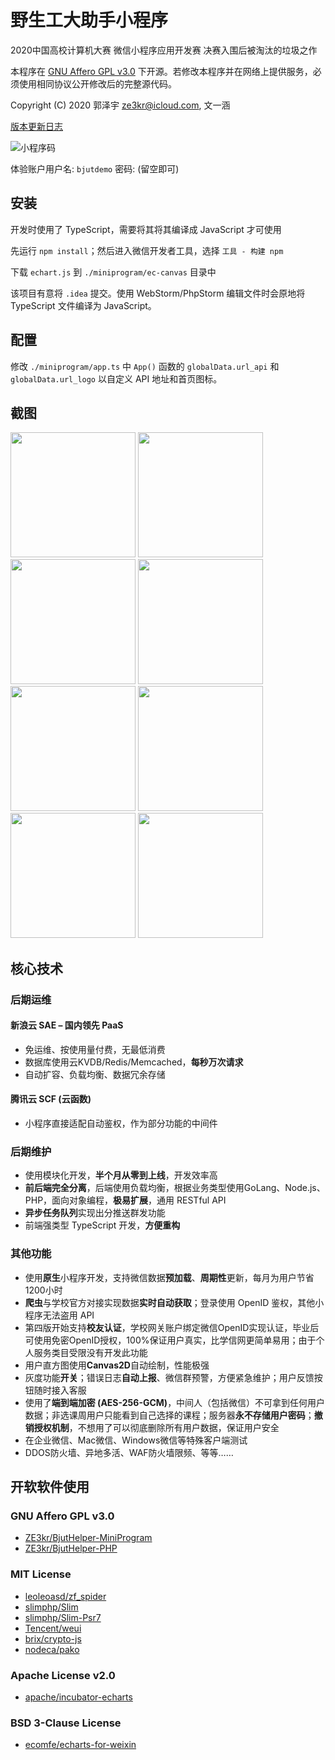 # 野生工大助手小程序

2020中国高校计算机大赛 微信小程序应用开发赛 决赛入围后被淘汰的垃圾之作

本程序在 [GNU Affero GPL v3.0](LICENSE) 下开源。若修改本程序并在网络上提供服务，必须使用相同协议公开修改后的完整源代码。

Copyright (C) 2020 郭泽宇 <ze3kr@icloud.com>, 文一涵

[版本更新日志](CHANGELOG.md)

![小程序码](https://user-images.githubusercontent.com/6601455/87315927-a5a37100-c557-11ea-88a6-bc897e460752.jpg)

体验账户用户名: `bjutdemo` 密码: (留空即可)

## 安装

开发时使用了 TypeScript，需要将其将其编译成 JavaScript 才可使用

先运行 `npm install`；然后进入微信开发者工具，选择 `工具 - 构建 npm`

下载 `echart.js` 到 `./miniprogram/ec-canvas` 目录中

该项目有意将 `.idea` 提交。使用 WebStorm/PhpStorm 编辑文件时会原地将 TypeScript 文件编译为 JavaScript。

## 配置

修改 `./miniprogram/app.ts` 中 `App()` 函数的 `globalData.url_api` 和 `globalData.url_logo` 以自定义 API 地址和首页图标。

## 截图

<img src="https://user-images.githubusercontent.com/6601455/87389305-18a0fc00-c5d9-11ea-8329-028038f6668d.PNG" width="200" /> <img src="https://user-images.githubusercontent.com/6601455/87389413-48500400-c5d9-11ea-84f5-24d8fb8480af.PNG" width="200" /> <img src="https://user-images.githubusercontent.com/6601455/87389498-6c134a00-c5d9-11ea-88cc-5c378fe2b105.PNG" width="200" /> <img src="https://user-images.githubusercontent.com/6601455/87389508-6fa6d100-c5d9-11ea-9d65-1a8d2a772a64.PNG" width="200" /> <img src="https://user-images.githubusercontent.com/6601455/87389513-71709480-c5d9-11ea-8869-ec8adcb31124.PNG" width="200" /> <img src="https://user-images.githubusercontent.com/6601455/87389522-733a5800-c5d9-11ea-99a8-2681f5afa489.PNG" width="200" /> <img src="https://user-images.githubusercontent.com/6601455/87389527-76354880-c5d9-11ea-8f70-244c7809faf8.PNG" width="200" /> <img src="https://user-images.githubusercontent.com/6601455/87389532-77ff0c00-c5d9-11ea-96cf-df8c1cc257b0.PNG" width="200" />

## 核心技术

### 后期运维

#### 新浪云 SAE – 国内领先 PaaS

+ 免运维、按使用量付费，无最低消费
+ 数据库使用云KVDB/Redis/Memcached，**每秒万次请求**
+ 自动扩容、负载均衡、数据冗余存储

#### 腾讯云 SCF (云函数)

+ 小程序直接适配自动鉴权，作为部分功能的中间件

### 后期维护

+ 使用模块化开发，**半个月从零到上线**，开发效率高
+ **前后端完全分离**，后端使用负载均衡，根据业务类型使用GoLang、Node.js、PHP，面向对象编程，**极易扩展**，通用 RESTful API
+ **异步任务队列**实现出分推送群发功能
+ 前端强类型 TypeScript 开发，**方便重构**

### 其他功能

+ 使用**原生**小程序开发，支持微信数据**预加载**、**周期性**更新，每月为用户节省1200小时
+ **爬虫**与学校官方对接实现数据**实时自动获取**；登录使用 OpenID 鉴权，其他小程序无法盗用 API
+ 第四版开始支持**校友认证**，学校网关账户绑定微信OpenID实现认证，毕业后可使用免密OpenID授权，100%保证用户真实，比学信网更简单易用；由于个人服务类目受限没有开发此功能
+ 用户直方图使用**Canvas2D**自动绘制，性能极强
+ 灰度功能**开关**；错误日志**自动上报**、微信群预警，方便紧急维护；用户反馈按钮随时接入客服
+ 使用了**端到端加密 (AES-256-GCM)**，中间人（包括微信）不可拿到任何用户数据；非选课周用户只能看到自己选择的课程；服务器**永不存储用户密码**；**撤销授权机制**，不想用了可以彻底删除所有用户数据，保证用户安全
+ 在企业微信、Mac微信、Windows微信等特殊客户端测试
+ DDOS防火墙、异地多活、WAF防火墙限频、等等……

## 开软软件使用

### GNU Affero GPL v3.0

+ [ZE3kr/BjutHelper-MiniProgram](https://github.com/ZE3kr/BjutHelper-MiniProgram)
+ [ZE3kr/BjutHelper-PHP](https://github.com/ZE3kr/BjutHelper-PHP)

### MIT License

+ [leoleoasd/zf_spider](https://github.com/leoleoasd/zf_spider)
+ [slimphp/Slim](https://github.com/slimphp/Slim)
+ [slimphp/Slim-Psr7](https://github.com/slimphp/Slim-Psr7)
+ [Tencent/weui](https://github.com/Tencent/weui)
+ [brix/crypto-js](https://github.com/brix/crypto-js)
+ [nodeca/pako](https://github.com/nodeca/pako)

### Apache License v2.0

+ [apache/incubator-echarts](https://github.com/apache/incubator-echarts)

### BSD 3-Clause License

+ [ecomfe/echarts-for-weixin](https://github.com/ecomfe/echarts-for-weixin)
